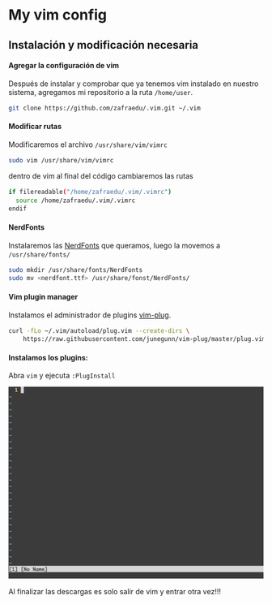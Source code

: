 # My vim config
## Instalación y modificación necesaria
#### Agregar la configuración de vim
Después de instalar y comprobar que ya tenemos vim instalado en nuestro sistema, agregamos mi repositorio a la ruta `/home/user`.
```bash
git clone https://github.com/zafraedu/.vim.git ~/.vim
```

#### Modificar rutas
Modificaremos el archivo `/usr/share/vim/vimrc`
```bash
sudo vim /usr/share/vim/vimrc
```
dentro de vim al final del código cambiaremos las rutas
```bash
if filereadable("/home/zafraedu/.vim/.vimrc")
  source /home/zafraedu/.vim/.vimrc
endif
```

#### NerdFonts
Instalaremos las [NerdFonts](https://github.com/ryanoasis/nerd-fonts/tree/master/patched-fonts) que queramos, luego la movemos a `/usr/share/fonts/`
```bash
sudo mkdir /usr/share/fonts/NerdFonts
sudo mv <nerdfont.ttf> /usr/share/fonst/NerdFonts/
```
#### Vim plugin manager
Instalamos el administrador de plugins [vim-plug](https://github.com/junegunn/vim-plug).
```bash
curl -fLo ~/.vim/autoload/plug.vim --create-dirs \
    https://raw.githubusercontent.com/junegunn/vim-plug/master/plug.vim
```
#### Instalamos los plugins:
Abra `vim` y ejecuta `:PlugInstall`

![desmostracion del :PlugInstall](https://raw.githubusercontent.com/junegunn/i/master/vim-plug/installer.gif)

Al finalizar las descargas es solo salir de vim y entrar otra vez!!!
